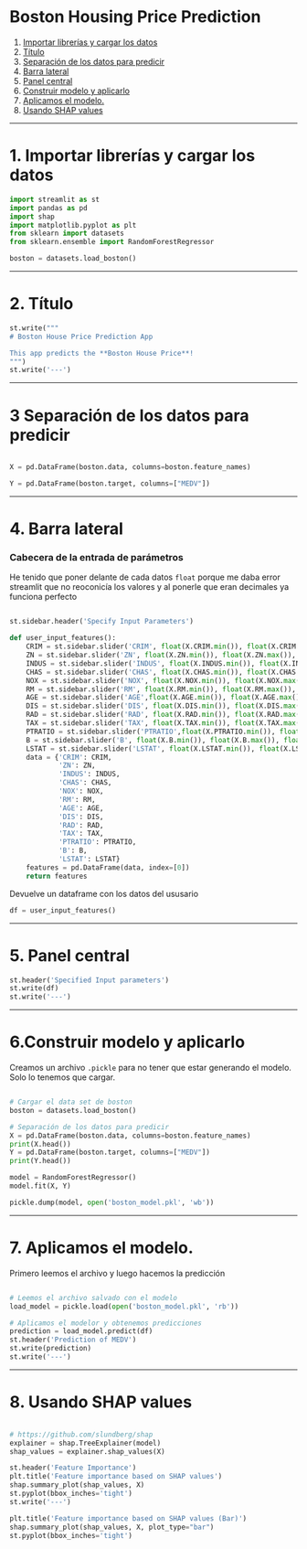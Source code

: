 # Boston Housing Price Prediction
1. [Importar librerías y cargar los datos ](#schema1)
2. [Título ](#schema2)
3. [Separación de los datos para predicir](#schema3)
4. [Barra lateral](#schema4)
5. [Panel central](#schema5)
6. [Construir modelo y aplicarlo](#schema6)
7. [Aplicamos el modelo.](#schema7)
8. [Usando SHAP values](#schema8)

<hr>

<a name="schema1"></a>

# 1. Importar librerías y cargar los datos
~~~python
import streamlit as st
import pandas as pd
import shap
import matplotlib.pyplot as plt
from sklearn import datasets
from sklearn.ensemble import RandomForestRegressor

boston = datasets.load_boston()
~~~
<hr>

<a name="schema2"></a>

# 2. Título 
~~~python
st.write("""
# Boston House Price Prediction App

This app predicts the **Boston House Price**!
""")
st.write('---')
~~~

<hr>

<a name="schema3"></a>

# 3 Separación de los datos para predicir
~~~python

X = pd.DataFrame(boston.data, columns=boston.feature_names)

Y = pd.DataFrame(boston.target, columns=["MEDV"])
~~~

<hr>

<a name="schema4"></a>

# 4. Barra lateral
### Cabecera de la entrada de parámetros
He tenido que poner delante de cada datos `float` porque me daba error streamlit que no reoconicía los valores y al ponerle que eran decimales ya funciona perfecto
~~~Python

st.sidebar.header('Specify Input Parameters')

def user_input_features():
    CRIM = st.sidebar.slider('CRIM', float(X.CRIM.min()), float(X.CRIM.max()), float(X.CRIM.mean()))
    ZN = st.sidebar.slider('ZN', float(X.ZN.min()), float(X.ZN.max()), float(X.ZN.mean()))
    INDUS = st.sidebar.slider('INDUS', float(X.INDUS.min()), float(X.INDUS.max()),float( X.INDUS.mean()))
    CHAS = st.sidebar.slider('CHAS', float(X.CHAS.min()), float(X.CHAS.max()), float(X.CHAS.mean()))
    NOX = st.sidebar.slider('NOX', float(X.NOX.min()), float(X.NOX.max()), float(X.NOX.mean()))
    RM = st.sidebar.slider('RM', float(X.RM.min()), float(X.RM.max()), float(X.RM.mean()))
    AGE = st.sidebar.slider('AGE',float(X.AGE.min()), float(X.AGE.max()),float(X.AGE.mean()))
    DIS = st.sidebar.slider('DIS', float(X.DIS.min()), float(X.DIS.max()), float(X.DIS.mean()))
    RAD = st.sidebar.slider('RAD', float(X.RAD.min()), float(X.RAD.max()), float(X.RAD.mean()))
    TAX = st.sidebar.slider('TAX', float(X.TAX.min()), float(X.TAX.max()), float(X.TAX.mean()))
    PTRATIO = st.sidebar.slider('PTRATIO',float(X.PTRATIO.min()), float(X.PTRATIO.max()), float(X.PTRATIO.mean()))
    B = st.sidebar.slider('B', float(X.B.min()), float(X.B.max()), float(X.B.mean()))
    LSTAT = st.sidebar.slider('LSTAT', float(X.LSTAT.min()), float(X.LSTAT.max()), float(X.LSTAT.mean()))
    data = {'CRIM': CRIM,
            'ZN': ZN,
            'INDUS': INDUS,
            'CHAS': CHAS,
            'NOX': NOX,
            'RM': RM,
            'AGE': AGE,
            'DIS': DIS,
            'RAD': RAD,
            'TAX': TAX,
            'PTRATIO': PTRATIO,
            'B': B,
            'LSTAT': LSTAT}
    features = pd.DataFrame(data, index=[0])
    return features
~~~

Devuelve un dataframe con los datos del ususario
~~~python
df = user_input_features()
~~~

<hr>

<a name="schema5"></a>

# 5. Panel central

~~~python
st.header('Specified Input parameters')
st.write(df)
st.write('---')
~~~
<hr>

<a name="schema6"></a>

# 6.Construir modelo y aplicarlo

Creamos un archivo `.pickle` para no tener que estar generando el modelo.
Solo lo tenemos que cargar.
~~~python

# Cargar el data set de boston
boston = datasets.load_boston()

# Separación de los datos para predicir
X = pd.DataFrame(boston.data, columns=boston.feature_names)
print(X.head())
Y = pd.DataFrame(boston.target, columns=["MEDV"])
print(Y.head())

model = RandomForestRegressor()
model.fit(X, Y)

pickle.dump(model, open('boston_model.pkl', 'wb'))
~~~

<hr>

<a name="schema7"></a>

# 7. Aplicamos el modelo.
Primero leemos el archivo y luego hacemos la predicción

~~~python

# Leemos el archivo salvado con el modelo
load_model = pickle.load(open('boston_model.pkl', 'rb'))

# Aplicamos el modelor y obtenemos predicciones
prediction = load_model.predict(df)
st.header('Prediction of MEDV')
st.write(prediction)
st.write('---')
~~~
<hr>

<a name="schema8"></a>

# 8. Usando SHAP values

~~~Python

# https://github.com/slundberg/shap
explainer = shap.TreeExplainer(model)
shap_values = explainer.shap_values(X)

st.header('Feature Importance')
plt.title('Feature importance based on SHAP values')
shap.summary_plot(shap_values, X)
st.pyplot(bbox_inches='tight')
st.write('---')

plt.title('Feature importance based on SHAP values (Bar)')
shap.summary_plot(shap_values, X, plot_type="bar")
st.pyplot(bbox_inches='tight')

~~~